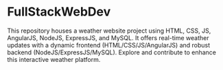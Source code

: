 # FullStackWebDev
This repository houses a weather website project using HTML, CSS, JS, AngularJS, NodeJS, ExpressJS, and MySQL. It offers real-time weather updates with a dynamic frontend (HTML/CSS/JS/AngularJS) and robust backend (NodeJS/ExpressJS/MySQL). Explore and contribute to enhance this interactive weather platform.
